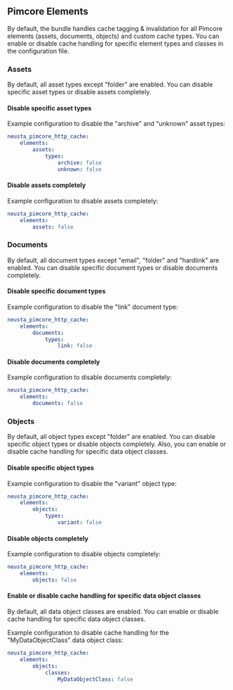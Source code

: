## Pimcore Elements

By default, the bundle handles cache tagging & invalidation for all Pimcore elements (assets, documents, objects) and custom cache
types. You can enable or disable cache handling for specific element types and classes in the configuration file.

### Assets

By default, all asset types except "folder" are enabled. You can disable specific asset types or disable assets
completely.

#### Disable specific asset types

Example configuration to disable the "archive" and "unknown" asset types:
```yaml
neusta_pimcore_http_cache:
    elements:
        assets:
            types:
                archive: false
                unknown: false
```
#### Disable assets completely
Example configuration to disable assets completely:
```yaml
neusta_pimcore_http_cache:
    elements:
        assets: false
```

### Documents
By default, all document types except "email", "folder" and "hardlink" are enabled. You can disable specific document types or disable documents completely.

#### Disable specific document types
Example configuration to disable the "link" document type:
```yaml
neusta_pimcore_http_cache:
    elements:
        documents:
            types:
                link: false
```

#### Disable documents completely

Example configuration to disable documents completely:
```yaml
neusta_pimcore_http_cache:
    elements:
        documents: false
```

### Objects
By default, all object types except "folder" are enabled. You can disable specific object types or disable objects completely. Also, you can enable or disable cache handling for specific data object classes.

#### Disable specific object types
Example configuration to disable the "variant" object type:
```yaml
neusta_pimcore_http_cache:
    elements:
        objects:
            types:
                variant: false
```

#### Disable objects completely
Example configuration to disable objects completely:
```yaml
neusta_pimcore_http_cache:
    elements:
        objects: false
```

#### Enable or disable cache handling for specific data object classes
By default, all data object classes are enabled. You can enable or disable cache handling for specific data object classes.

Example configuration to disable cache handling for the "MyDataObjectClass" data object class:
```yaml
neusta_pimcore_http_cache:
    elements:
        objects:
            classes:
                MyDataObjectClass: false
```
